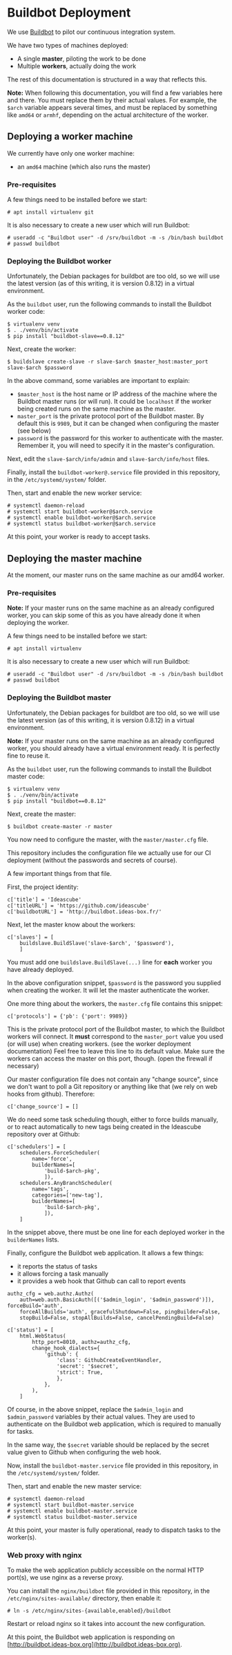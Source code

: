 # Buildbot Deployment

We use [Buildbot](https://buildbot.net) to pilot our continuous integration
system.

We have two types of machines deployed:

* A single **master**, piloting the work to be done
* Multiple **workers**, actually doing the work

The rest of this documentation is structured in a way that reflects this.

**Note:** When following this documentation, you will find a few variables
here and there. You must replace them by their actual values. For example, the
`$arch` variable appears several times, and must be replaced by something like
`amd64` or `armhf`, depending on the actual architecture of the worker.

## Deploying a worker machine

We currently have only one worker machine:

* an `amd64` machine (which also runs the master)

### Pre-requisites

A few things need to be installed before we start:

```
# apt install virtualenv git
```

It is also necessary to create a new user which will run Buildbot:

```
# useradd -c "Buildbot user" -d /srv/buildbot -m -s /bin/bash buildbot
# passwd buildbot
```

### Deploying the Buildbot worker

Unfortunately, the Debian packages for buildbot are too old, so we will use
the latest version (as of this writing, it is version 0.8.12) in a virtual
environment.

As the `buildbot` user, run the following commands to install the Buildbot
worker code:

```
$ virtualenv venv
$ . ./venv/bin/activate
$ pip install "buildbot-slave==0.8.12"
```

Next, create the worker:

```
$ buildslave create-slave -r slave-$arch $master_host:master_port slave-$arch $password
```

In the above command, some variables are important to explain:

* `$master_host` is the host name or IP address of the machine where the
    Buildbot master runs (or will run). It could be `localhost` if the worker
    being created runs on the same machine as the master.
* `master_port` is the private protocol port of the Buildbot master. By
    default this is `9989`, but it can be changed when configuring the master
    (see below)
* `password` is the password for this worker to authenticate with the master.
    Remember it, you will need to specify it in the master's configuration.

Next, edit the `slave-$arch/info/admin` and `slave-$arch/info/host` files.

Finally, install the `buildbot-worker@.service` file provided in this
repository, in the `/etc/systemd/system/` folder.

Then, start and enable the new worker service:

```
# systemctl daemon-reload
# systemctl start buildbot-worker@$arch.service
# systemctl enable buildbot-worker@$arch.service
# systemctl status buildbot-worker@$arch.service
```

At this point, your worker is ready to accept tasks.

## Deploying the master machine

At the moment, our master runs on the same machine as our amd64 worker.

### Pre-requisites

**Note:** If your master runs on the same machine as an already configured
worker, you can skip some of this as you have already done it when deploying
the worker.

A few things need to be installed before we start:

```
# apt install virtualenv
```

It is also necessary to create a new user which will run Buildbot:

```
# useradd -c "Buildbot user" -d /srv/buildbot -m -s /bin/bash buildbot
# passwd buildbot
```

### Deploying the Buildbot master

Unfortunately, the Debian packages for buildbot are too old, so we will use
the latest version (as of this writing, it is version 0.8.12) in a virtual
environment.

**Note:** If your master runs on the same machine as an already configured
worker, you should already have a virtual environment ready. It is
perfectly fine to reuse it.

As the `buildbot` user, run the following commands to install the Buildbot
master code:

```
$ virtualenv venv
$ . ./venv/bin/activate
$ pip install "buildbot==0.8.12"
```

Next, create the master:

```
$ buildbot create-master -r master
```

You now need to configure the master, with the `master/master.cfg` file.

This repository includes the configuration file we actually use for our CI
deployment (without the passwords and secrets of course).

A few important things from that file.

First, the project identity:

```
c['title'] = 'Ideascube'
c['titleURL'] = 'https://github.com/ideascube'
c['buildbotURL'] = 'http://buildbot.ideas-box.fr/'
```

Next, let the master know about the workers:

```
c['slaves'] = [
    buildslave.BuildSlave('slave-$arch', '$password'),
    ]
```

You must add one `buildslave.BuildSlave(...)` line for **each** worker you
have already deployed.

In the above configuration snippet, `$password` is the password you supplied
when creating the worker. It will let the master authenticate the worker.

One more thing about the workers, the `master.cfg` file contains this snippet:

```
c['protocols'] = {'pb': {'port': 9989}}
```

This is the private protocol port of the Buildbot master, to which the
Buildbot workers will connect. It **must** correspond to the `master_port`
value you used (or will use) when creating workers. (see the worker
deployment documentation) Feel free to leave this line to its default value.
Make sure the workers can access the master on this port, though. (open the
firewall if necessary)

Our master configuration file does not contain any "change source", since we
don't want to poll a Git repository or anything like that (we rely on web
hooks from github). Therefore:

```
c['change_source'] = []
```

We do need some task scheduling though, either to force builds manually, or
to react automatically to new tags being created in the Ideascube repository
over at Github:

```
c['schedulers'] = [
    schedulers.ForceScheduler(
        name='force',
        builderNames=[
            'build-$arch-pkg',
            ]),
    schedulers.AnyBranchScheduler(
        name='tags',
        categories=['new-tag'],
        builderNames=[
            'build-$arch-pkg',
            ]),
    ]
```

In the snippet above, there must be one line for each deployed worker in the
`builderNames` lists.

Finally, configure the Buildbot web application. It allows a few things:

* it reports the status of tasks
* it allows forcing a task manually
* it provides a web hook that Github can call to report events

```
authz_cfg = web.authz.Authz(
    auth=web.auth.BasicAuth([('$admin_login', '$admin_password')]), forceBuild='auth',
    forceAllBuilds='auth', gracefulShutdown=False, pingBuilder=False,
    stopBuild=False, stopAllBuilds=False, cancelPendingBuild=False)

c['status'] = [
    html.WebStatus(
        http_port=8010, authz=authz_cfg,
        change_hook_dialects={
            'github': {
                'class': GithubCreateEventHandler,
                'secret': '$secret',
                'strict': True,
                },
            },
        ),
    ]
```

Of course, in the above snippet, replace the `$admin_login` and
`$admin_password` variables by their actual values. They are used to
authenticate on the Buildbot web application, which is required to manually
for tasks.

In the same way, the `$secret` variable should be replaced by the secret value
given to Github when configuring the web hook.

Now, install the `buildbot-master.service` file provided in this repository,
in the `/etc/systemd/system/` folder.

Then, start and enable the new master service:

```
# systemctl daemon-reload
# systemctl start buildbot-master.service
# systemctl enable buildbot-master.service
# systemctl status buildbot-master.service
```

At this point, your master is fully operational, ready to dispatch tasks to
the worker(s).

### Web proxy with nginx

To make the web application publicly accessible on the normal HTTP port(s),
we use nginx as a reverse proxy.

You can install the `nginx/buildbot` file provided in this repository, in the
`/etc/nginx/sites-available/` directory, then enable it:

```
# ln -s /etc/nginx/sites-{available,enabled}/buildbot
```

Restart or reload nginx so it takes into account the new configuration.

At this point, the Buildbot web application is responding on
[http://buildbot.ideas-box.org](http://buildbot.ideas-box.org).
